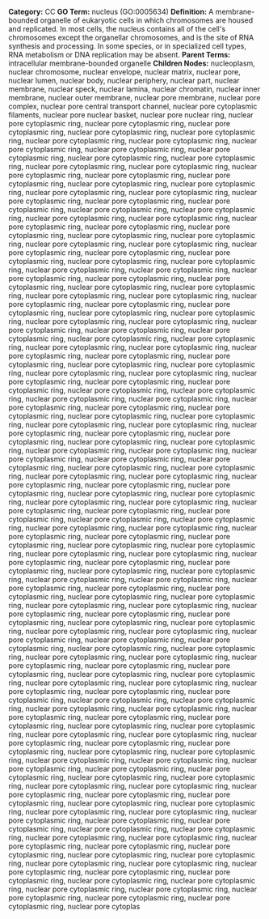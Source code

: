 **Category:** CC
**GO Term:** nucleus (GO:0005634)
**Definition:** A membrane-bounded organelle of eukaryotic cells in which chromosomes are housed and replicated. In most cells, the nucleus contains all of the cell's chromosomes except the organellar chromosomes, and is the site of RNA synthesis and processing. In some species, or in specialized cell types, RNA metabolism or DNA replication may be absent.
**Parent Terms:** intracellular membrane-bounded organelle
**Children Nodes:** nucleoplasm, nuclear chromosome, nuclear envelope, nuclear matrix, nuclear pore, nuclear lumen, nuclear body, nuclear periphery, nuclear part, nuclear membrane, nuclear speck, nuclear lamina, nuclear chromatin, nuclear inner membrane, nuclear outer membrane, nuclear pore membrane, nuclear pore complex, nuclear pore central transport channel, nuclear pore cytoplasmic filaments, nuclear pore nuclear basket, nuclear pore nuclear ring, nuclear pore cytoplasmic ring, nuclear pore cytoplasmic ring, nuclear pore cytoplasmic ring, nuclear pore cytoplasmic ring, nuclear pore cytoplasmic ring, nuclear pore cytoplasmic ring, nuclear pore cytoplasmic ring, nuclear pore cytoplasmic ring, nuclear pore cytoplasmic ring, nuclear pore cytoplasmic ring, nuclear pore cytoplasmic ring, nuclear pore cytoplasmic ring, nuclear pore cytoplasmic ring, nuclear pore cytoplasmic ring, nuclear pore cytoplasmic ring, nuclear pore cytoplasmic ring, nuclear pore cytoplasmic ring, nuclear pore cytoplasmic ring, nuclear pore cytoplasmic ring, nuclear pore cytoplasmic ring, nuclear pore cytoplasmic ring, nuclear pore cytoplasmic ring, nuclear pore cytoplasmic ring, nuclear pore cytoplasmic ring, nuclear pore cytoplasmic ring, nuclear pore cytoplasmic ring, nuclear pore cytoplasmic ring, nuclear pore cytoplasmic ring, nuclear pore cytoplasmic ring, nuclear pore cytoplasmic ring, nuclear pore cytoplasmic ring, nuclear pore cytoplasmic ring, nuclear pore cytoplasmic ring, nuclear pore cytoplasmic ring, nuclear pore cytoplasmic ring, nuclear pore cytoplasmic ring, nuclear pore cytoplasmic ring, nuclear pore cytoplasmic ring, nuclear pore cytoplasmic ring, nuclear pore cytoplasmic ring, nuclear pore cytoplasmic ring, nuclear pore cytoplasmic ring, nuclear pore cytoplasmic ring, nuclear pore cytoplasmic ring, nuclear pore cytoplasmic ring, nuclear pore cytoplasmic ring, nuclear pore cytoplasmic ring, nuclear pore cytoplasmic ring, nuclear pore cytoplasmic ring, nuclear pore cytoplasmic ring, nuclear pore cytoplasmic ring, nuclear pore cytoplasmic ring, nuclear pore cytoplasmic ring, nuclear pore cytoplasmic ring, nuclear pore cytoplasmic ring, nuclear pore cytoplasmic ring, nuclear pore cytoplasmic ring, nuclear pore cytoplasmic ring, nuclear pore cytoplasmic ring, nuclear pore cytoplasmic ring, nuclear pore cytoplasmic ring, nuclear pore cytoplasmic ring, nuclear pore cytoplasmic ring, nuclear pore cytoplasmic ring, nuclear pore cytoplasmic ring, nuclear pore cytoplasmic ring, nuclear pore cytoplasmic ring, nuclear pore cytoplasmic ring, nuclear pore cytoplasmic ring, nuclear pore cytoplasmic ring, nuclear pore cytoplasmic ring, nuclear pore cytoplasmic ring, nuclear pore cytoplasmic ring, nuclear pore cytoplasmic ring, nuclear pore cytoplasmic ring, nuclear pore cytoplasmic ring, nuclear pore cytoplasmic ring, nuclear pore cytoplasmic ring, nuclear pore cytoplasmic ring, nuclear pore cytoplasmic ring, nuclear pore cytoplasmic ring, nuclear pore cytoplasmic ring, nuclear pore cytoplasmic ring, nuclear pore cytoplasmic ring, nuclear pore cytoplasmic ring, nuclear pore cytoplasmic ring, nuclear pore cytoplasmic ring, nuclear pore cytoplasmic ring, nuclear pore cytoplasmic ring, nuclear pore cytoplasmic ring, nuclear pore cytoplasmic ring, nuclear pore cytoplasmic ring, nuclear pore cytoplasmic ring, nuclear pore cytoplasmic ring, nuclear pore cytoplasmic ring, nuclear pore cytoplasmic ring, nuclear pore cytoplasmic ring, nuclear pore cytoplasmic ring, nuclear pore cytoplasmic ring, nuclear pore cytoplasmic ring, nuclear pore cytoplasmic ring, nuclear pore cytoplasmic ring, nuclear pore cytoplasmic ring, nuclear pore cytoplasmic ring, nuclear pore cytoplasmic ring, nuclear pore cytoplasmic ring, nuclear pore cytoplasmic ring, nuclear pore cytoplasmic ring, nuclear pore cytoplasmic ring, nuclear pore cytoplasmic ring, nuclear pore cytoplasmic ring, nuclear pore cytoplasmic ring, nuclear pore cytoplasmic ring, nuclear pore cytoplasmic ring, nuclear pore cytoplasmic ring, nuclear pore cytoplasmic ring, nuclear pore cytoplasmic ring, nuclear pore cytoplasmic ring, nuclear pore cytoplasmic ring, nuclear pore cytoplasmic ring, nuclear pore cytoplasmic ring, nuclear pore cytoplasmic ring, nuclear pore cytoplasmic ring, nuclear pore cytoplasmic ring, nuclear pore cytoplasmic ring, nuclear pore cytoplasmic ring, nuclear pore cytoplasmic ring, nuclear pore cytoplasmic ring, nuclear pore cytoplasmic ring, nuclear pore cytoplasmic ring, nuclear pore cytoplasmic ring, nuclear pore cytoplasmic ring, nuclear pore cytoplasmic ring, nuclear pore cytoplasmic ring, nuclear pore cytoplasmic ring, nuclear pore cytoplasmic ring, nuclear pore cytoplasmic ring, nuclear pore cytoplasmic ring, nuclear pore cytoplasmic ring, nuclear pore cytoplasmic ring, nuclear pore cytoplasmic ring, nuclear pore cytoplasmic ring, nuclear pore cytoplasmic ring, nuclear pore cytoplasmic ring, nuclear pore cytoplasmic ring, nuclear pore cytoplasmic ring, nuclear pore cytoplasmic ring, nuclear pore cytoplasmic ring, nuclear pore cytoplasmic ring, nuclear pore cytoplasmic ring, nuclear pore cytoplasmic ring, nuclear pore cytoplasmic ring, nuclear pore cytoplasmic ring, nuclear pore cytoplasmic ring, nuclear pore cytoplasmic ring, nuclear pore cytoplasmic ring, nuclear pore cytoplasmic ring, nuclear pore cytoplasmic ring, nuclear pore cytoplasmic ring, nuclear pore cytoplasmic ring, nuclear pore cytoplasmic ring, nuclear pore cytoplasmic ring, nuclear pore cytoplasmic ring, nuclear pore cytoplasmic ring, nuclear pore cytoplasmic ring, nuclear pore cytoplasmic ring, nuclear pore cytoplasmic ring, nuclear pore cytoplasmic ring, nuclear pore cytoplasmic ring, nuclear pore cytoplasmic ring, nuclear pore cytoplasmic ring, nuclear pore cytoplasmic ring, nuclear pore cytoplasmic ring, nuclear pore cytoplasmic ring, nuclear pore cytoplasmic ring, nuclear pore cytoplasmic ring, nuclear pore cytoplasmic ring, nuclear pore cytoplasmic ring, nuclear pore cytoplasmic ring, nuclear pore cytoplasmic ring, nuclear pore cytoplasmic ring, nuclear pore cytoplasmic ring, nuclear pore cytoplasmic ring, nuclear pore cytoplasmic ring, nuclear pore cytoplasmic ring, nuclear pore cytoplasmic ring, nuclear pore cytoplasmic ring, nuclear pore cytoplasmic ring, nuclear pore cytoplasmic ring, nuclear pore cytoplasmic ring, nuclear pore cytoplasmic ring, nuclear pore cytoplasmic ring, nuclear pore cytoplasmic ring, nuclear pore cytoplasmic ring, nuclear pore cytoplasmic ring, nuclear pore cytoplasmic ring, nuclear pore cytoplasmic ring, nuclear pore cytoplasmic ring, nuclear pore cytoplasmic ring, nuclear pore cytoplasmic ring, nuclear pore cytoplasmic ring, nuclear pore cytoplasmic ring, nuclear pore cytoplasmic ring, nuclear pore cytoplasmic ring, nuclear pore cytoplasmic ring, nuclear pore cytoplasmic ring, nuclear pore cytoplasmic ring, nuclear pore cytoplasmic ring, nuclear pore cytoplasmic ring, nuclear pore cytoplasmic ring, nuclear pore cytoplasmic ring, nuclear pore cytoplasmic ring, nuclear pore cytoplasmic ring, nuclear pore cytoplas